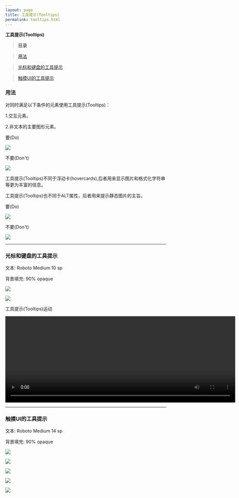 ```yaml
---
layout: page
title: 工具提示(Tooltips)
permalink: tooltips.html
---
```


**工具提示(Tooltips)**

> **目录**

> [用法](#tooltips_usage)

> [光标和键盘的工具提示](#tooltips_cursor_keyboard)

> [触摸UI的工具提示](#tooltips_touch)


<h3 id=tooltips_usage">用法</h3>

对同时满足以下条件的元素使用工具提示(Tooltips)：

1.交互元素。

2.非文本的主要图形元素。

要(Do)

![](images/components-tooltips-usage-tooltips_06a_large_mdpi.png)

不要(Don't)

![](images/components-tooltips-usage-tooltips_06b_large_mdpi.png)


工具提示(Tooltips)不同于浮动卡(hovercards),后者用来显示图片和格式化字符串等更为丰富的信息。

工具提示(Tooltips)也不同于ALT属性，后者用来提示静态图片的主旨。

要(Do)

![](images/components-tooltips-usage-tooltips_13a_large_mdpi.png)

不要(Don't)

![](images/components-tooltips-usage-tooltips_13b_large_mdpi.png)


----------

<h3 id=tooltips_cursor_keyboard">光标和键盘的工具提示</h3>

文本: Roboto Medium 10 sp

背景填充: 90% opaque

![](images/components-tooltips-cursorkeyboardtooltips-tooltips_09_large_mdpi.png)

![](images/components-tooltips-cursorkeyboardtooltips-tooltips_03_large_mdpi.png)

工具提示(Tooltips)运动

<video width="720" height="270" loop="true" controls="controls"
src="http://materialdesign.qiniudn.com/videos/components-tooltips-cursorkeyboardtooltips-tooltips_005_large_xhdpi.webm" ></video>

----------

<h3 id=tooltips_touch">触摸UI的工具提示</h3>

文本: Roboto Medium 14 sp

背景填充: 90% opaque

![](images/components-tooltips-touchuitooltips-tooltips_16_large_mdpi.png)

![](images/components-tooltips-touchuitooltips-tooltips_15a_large_mdpi.png)

![](images/components-tooltips-touchuitooltips-tooltips_15b_large_mdpi.png)

![](images/components-tooltips-touchuitooltips-tooltips_19a_large_mdpi.png)

![](images/components-tooltips-touchuitooltips-tooltips_19b_large_mdpi.png)
